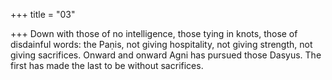 +++
title = "03"

+++
Down with those of no intelligence, those tying in knots, those of  disdainful words: the Paṇis, not giving hospitality, not giving strength,  not giving sacrifices. Onward and onward Agni has pursued those Dasyus. The first has made  the last to be without sacrifices.  